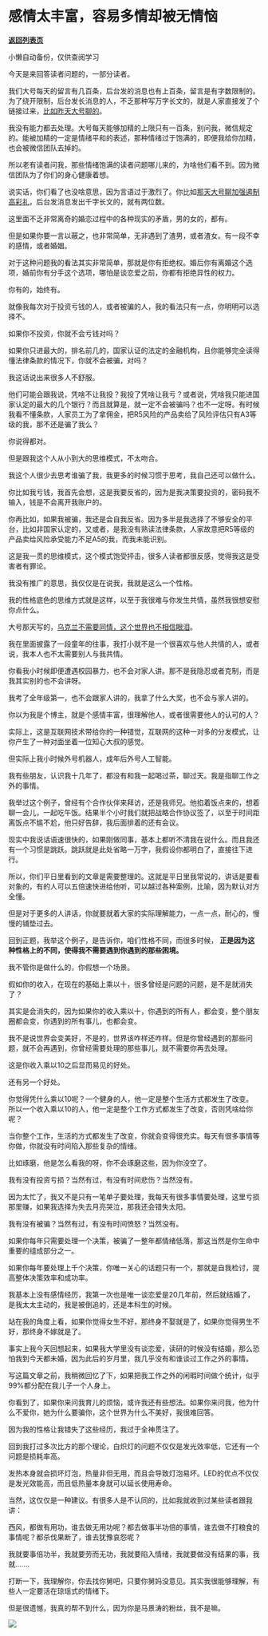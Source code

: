 # 感情太丰富，容易多情却被无情恼

[**返回列表页**](/gzh/记忆承载3)

小懒自动备份，仅供查阅学习

今天是来回答读者问题的，一部分读者。  

  

我们大号每天的留言有几百条，后台发的消息也有上百条，留言是有字数限制的。为了绕开限制，后台发长消息的人，不乏那种写万字长文的，就是人家直接发了个链接过来，[比如昨天大号聊的](http://mp.weixin.qq.com/s?__biz=MzU0MjYwNDU2Mw==&mid=2247504444&idx=2&sn=23776119d9161abb2980d17ce56257b3&chksm=fb1abe40cc6d3756d6f3e642a9be446b586241609efcd9facba9f15ae8b68616543a64e11488&scene=21#wechat_redirect)。

  

我没有能力都去处理。大号每天能够加精的上限只有一百条，别问我，微信规定的。能被加精的一定是情绪平和的表述，那种情绪过于饱满的，即便我给你加精，也会被微信团队去掉的。

  

所以老有读者问我，那些情绪饱满的读者问题哪儿来的，为啥他们看不到。因为微信团队为了你们的身心健康着想。

  

说实话，你们看了也没啥意思，因为言语过于激烈了。你比如[那天大号聊加强遏制高彩礼](http://mp.weixin.qq.com/s?__biz=MzU0MjYwNDU2Mw==&mid=2247504396&idx=1&sn=6e8529e9e2976a4fbbe7127066566d79&chksm=fb1abe70cc6d3766bef78d0ff8459fe8d624c47e318c0100b8565c0f49c6e1870f81267d291c&scene=21#wechat_redirect)，后台发消息发出千字长文的，就有两位数。  

  

这里面不乏非常离奇的婚恋过程中的各种现实的矛盾，男的女的，都有。

  

但是如果你要一言以蔽之，也非常简单，无非遇到了渣男，或者渣女。有一段不幸的感情，或者婚姻。

  

对于这种问题我的看法其实非常简单，那就是你有拒绝权。婚后你有离婚这个选项，婚前你有分手这个选项，哪怕是谈恋爱之前，你都有拒绝异性的权力。

  

你有的，始终有。

  

就像我每次对于投资亏钱的人，或者被骗的人，我的看法只有一点，你明明可以选择不。

  

如果你不投资，你就不会亏钱对吗？  

如果你只进最大的，排名前几的，国家认证的法定的金融机构，且你能够完全读得懂法律条款的情况下，你就不会被骗，对吗？

  

我这话说出来很多人不舒服。  

  

他们可能会跟我说，凭啥不让我投？我投了凭啥让我亏？或者说，凭啥我只能进国家认定的最大的几个银行？而且就算是，就一定不会被骗吗？也不一定呀。有时候我看不懂条款，人家员工为了拿佣金，把R5风险的产品卖给了风险评估只有A3等级的我，那不还是骗了我么？

  

你说得都对。  

  

但是跟我这个人从小到大的思维模式，不太吻合。  

  

我这个人很少去思考谁骗了我，我更多的时候习惯于思考，我自己还可以做什么。  

  

你比如我亏钱，我首先会想，这是我要反省的，因为是我决策要投资的，密码我不输入，钱是不会离开我账户的。  

  

你再比如，如果我被骗，我还是会自我反省。因为多半是我选择了不够安全的平台，比如非国家认定的，又或者，是我没有熟读法律条款，人家故意把R5等级的产品卖给风险承受能力不足A5的我，而我未能识别。  

  

这是我一贯的思维模式，这个模式饱受抨击，很多人读者都很反感，觉得我这是受害者有罪论。  

  

我没有推广的意思，我仅仅是在说我，我就是这么一个性格。  

  

我的性格底色的思维方式就是这样，以至于我很难与你发生共情，虽然我很想安慰你点什么。  

  

大号那天写的，[乌克兰不需要同情，这个世界也不相信眼泪](http://mp.weixin.qq.com/s?__biz=MzU0MjYwNDU2Mw==&mid=2247504286&idx=1&sn=3bc0b22c9fa865d5ab2e317c57144f47&chksm=fb1abde2cc6d34f41ff75ad67c1cfc4dcb5e07b48e7da8cf5cf8f25bfaacd3710d2e8040f6a3&scene=21#wechat_redirect)。  

  

我在里面披露了一段童年的往事，我打小就不是一个很喜欢与他人共情的人，或者说，我本人也不太需要别人与我共情。

  

你看我小时候即便遭遇校园暴力，也不会对家人讲。那不是我隐忍或者克制，而是我其实别的也不会讲呀。  

  

我考了全年级第一，也不会跟家人讲的，我拿了什么大奖，也不会与家人讲的。

  

你以为我是个博主，就是个感情丰富，很理解他人，或者很需要他人的认可的人？

  

实际上，这是互联网技术带给你的一种错觉，互联网的这种一对多的分发模式，让你产生了一种对面坐着一位知心大叔的感觉。

  

但实际上我小时候外号机器人，成年后外号人工智能。  

  

我有些朋友，认识我十几年了，都没有和我一起喝过茶，聊过天。我是指聊工作之外的事情。

  

我举过这个例子，曾经有个合作伙伴来拜访，还是我师兄。他掐着饭点来的，想着聊一会儿，一起吃午饭。结果半个小时我们就把战略合作协议签了，以至于时间距离饭点不尴不尬，他只好告辞，我后面排着的还有会议。  

  

现实中我说话语速很快的，如果刚做同事，基本上都听不清我在说什么。而且我还有一个习惯是跳跃。跳跃就是此处省略一万字，我假设你都明白了，直接往下进行。  

  

所以，你们平日里看到的文章是需要整理的。这就是平日里我常说的，讲话是要看对象的，有的人可以五倍速快进给他听，可以越过各种案例，比喻，因为默认对方全懂。

  

但是对于更多的人讲话，你就要就着大家的实际理解能力，一点一点，耐心的，慢慢的铺垫过去。  

  

回到正题，我举这个例子，是告诉你，咱们性格不同，而很多时候， **正是因为这种性格上的不同，使得我不需要遇到你遇到的那些困境。**  

  

我不管你是做什么的，你假想一个场景。  

  

假如你的收入，在现在的基础上乘以十，很多曾经是问题的问题，是不是就消失了？

  

其实是会消失的，因为如果你的收入乘以十，你遇到的所有人，都会变，整个朋友圈都会变，你遇到的所有事儿，也都会变。  

  

我不是说世界会变美好，不是的，世界该咋样还咋样。但是你曾经遇到的那些问题，就不会再遇到，你曾经需要处理的那些事儿，就不需要你再去处理。

  

这是你收入乘以10之后显而易见的好处。  

  

还有另一个好处。  

  

你觉得凭什么乘以10呢？一个健身的人，他一定是整个生活方式都发生了改变。所以一个收入乘以10的人，他一定是整个工作方式都发生了改变，否则凭啥给你呢？

  

当你整个工作，生活的方式都发生了改变，你就会变得很充实。每天有很多事情等你做，你就没有时间陷入那些复杂的情绪。  

  

比如琢磨，他是怎么看我的呀，你不会琢磨这些，因为你没空了。  

  

我有没有投资亏损？当然有过，有没有时间悲伤？当然没有。  

  

因为太忙了，我又不是只有一笔单子要处理，我每天有很多事情要处理，这里亏损那里赚，如果我选择为失去月亮哭泣，那我还会错失太阳。  

  

我有没有被骗？当然有过，有没有时间愤怒？当然没有。  

  

如果你每年只需要处理一个决策，被骗了一整年都情绪低落，那这当然是你生命中重要的组成部分之一。  

  

如果你每年要处理上千个决策，你唯一关心的话题只有一个，那就是自我检讨，提高整体决策效率和成功率。

  

我基本上没有感情经历，我第一次也是唯一谈恋爱是20几年前，然后就结婚了，是我太太主动的，我是被倒追的，还是本科生的时候。  

  

站在我的角度上看，如果你觉得女生不好，那终身不娶就是了，如果你觉得男生不好，那终身不嫁就是了。  

  

事实上我今天回想起来，如果我大学里没有谈恋爱，读研的时候没有结婚，那么恐怕我到今天都未婚，因为此后的岁月里，我几乎没有和谁谈过工作之外的事情。  

  

写这篇文章之前，我稍微回忆了下，如果把我工作之外的闲暇时间做个统计，似乎99%都分配在我儿子一个人身上。

  

你看到了，如果你来问我育儿的烦恼，或许我还有些想法。如果你来问我，他为什么不爱你，她为什么要骗你，这个世界为什么不美好，我很难回答。

  

因为我的性格让我错失了这些经历，我过于全神贯注了。

  

回到我打过多次比方的那个理论，白炽灯的问题不仅仅是发光效率低，它还有一个问题是损耗率高。

  

发热本身就会损坏灯泡，热量非但无用，而且会导致灯泡易坏。LED的优点不仅仅是发光效能高，而且低热量本身就可以延长使用寿命。  

  

当然，这仅仅是一种建议。有很多人是不认同的，比如我就收到过某些读者跟我讲：

  

西风，都做有用功，谁去做无用功呢？都去做事半功倍的事情，谁去做不打粮食的事情呢？都杀伐果断了，谁去犹豫哀怨呢？

  

我就要事倍功半，我就要劳而无功，我就要陷入情绪，我就要做没有结果的事，我就.......  

  

打断一下，我理解你，你去找你舅吧，只要你舅妈没意见。其实我很能够理解，有些人一定要活在琼瑶式的情绪下。

  

但是很遗憾，我真的帮不到什么，因为你是马景涛的粉丝，我不是嘛。

![](https://mmbiz.qpic.cn/mmbiz_png/aYCQDPqZ8kwXmwZ8dSAFA05PMuG4pLZswARZD7RuBkic2wJNmVBFNjDVkHSYwsCEcbjPcD60zUPj0L26avibibL8A/640?wx_fmt=png)


